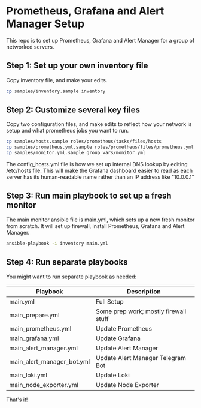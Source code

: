 # Prometheus, Grafana and Alert Manager Setup

This repo is to set up Prometheus, Grafana and Alert Manager for a group of networked servers.

## Step 1: Set up your own inventory file

Copy inventory file, and make your edits.

```bash
cp samples/inventory.sample inventory
```

## Step 2: Customize several key files

Copy two configuration files, and make edits to reflect how your network is setup and what prometheus jobs you want to run.

```bash
cp samples/hosts.sample roles/prometheus/tasks/files/hosts
cp samples/prometheus.yml.sample roles/prometheus/files/prometheus.yml
cp samples/monitor.yml.sample group_vars/monitor.yml
```

The config_hosts.yml file is how we set up internal DNS lookup by editing /etc/hosts file. This will make the Grafana dashboard easier to read as each server has its human-readable name rather than an IP address like "10.0.0.1"

## Step 3: Run main playbook to set up a fresh monitor

The main monitor ansible file is main.yml, which sets up a new fresh monitor from scratch. It will set up firewall, install Prometheus, Grafana and Alert Manager.

```bash
ansible-playbook -i inventory main.yml
```

## Step 4: Run separate playbooks

You might want to run separate playbook as needed:

| Playbook                   | Description                           |
|----------------------------|---------------------------------------|
| main.yml                   | Full Setup                            |
| main_prepare.yml           | Some prep work; mostly firewall stuff |
| main_prometheus.yml        | Update Prometheus                     |
| main_grafana.yml           | Update Grafana                        |
| main_alert_manager.yml     | Update Alert Manager                  |
| main_alert_manager_bot.yml | Update Alert Manager Telegram Bot     |
| main_loki.yml              | Update Loki                           |
| main_node_exporter.yml     | Update Node Exporter                  |

That's it!
